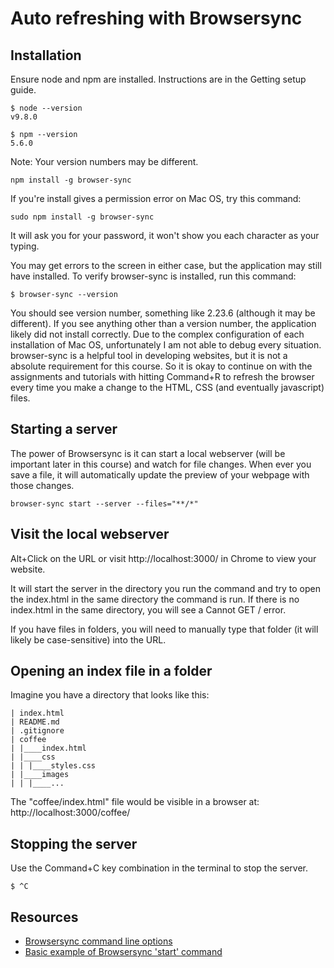 # Auto refreshing with Browsersync

## Installation

Ensure node and npm are installed. Instructions are in the Getting setup guide.

```
$ node --version
v9.8.0

$ npm --version
5.6.0
```

Note: Your version numbers may be different.

```
npm install -g browser-sync
```

If you're install gives a permission error on Mac OS, try this command:

```
sudo npm install -g browser-sync
```

It will ask you for your password, it won't show you each character as your typing.

You may get errors to the screen in either case, but the application may still have installed. To verify browser-sync is installed, run this command:

```
$ browser-sync --version
```

You should see version number, something like 2.23.6 (although it may be different). If you see anything other than a version number, the application likely did not install correctly. Due to the complex configuration of each installation of Mac OS, unfortunately I am not able to debug every situation. browser-sync is a helpful tool in developing websites, but it is not a absolute requirement for this course. So it is okay to continue on with the assignments and tutorials with hitting Command+R to refresh the browser every time you make a change to the HTML, CSS (and eventually javascript) files.

## Starting a server

The power of Browsersync is it can start a local webserver (will be important later in this course) and watch for file changes. When ever you save a file, it will automatically update the preview of your webpage with those changes.

```
browser-sync start --server --files="**/*"
```

## Visit the local webserver

Alt+Click on the URL or visit http://localhost:3000/ in Chrome to view your website.

It will start the server in the directory you run the command and try to open the index.html in the same directory the command is run. If there is no index.html in the same directory, you will see a Cannot GET / error.

If you have files in folders, you will need to manually type that folder (it will likely be case-sensitive) into the URL.

## Opening an index file in a folder

Imagine you have a directory that looks like this:

```
| index.html
| README.md
| .gitignore
| coffee
| |____index.html
| |____css
| | |____styles.css
| |____images
| | |____...
```

The "coffee/index.html" file would be visible in a browser at: http://localhost:3000/coffee/

## Stopping the server

Use the Command+C key combination in the terminal to stop the server.

```
$ ^C
```

## Resources

- [Browsersync command line options](https://browsersync.io/docs/command-line)
- [Basic example of Browsersync 'start' command](https://scotch.io/tutorials/how-to-use-browsersync-for-faster-development)